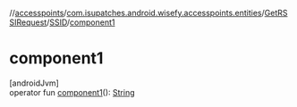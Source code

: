//[accesspoints](../../../../index.md)/[com.isupatches.android.wisefy.accesspoints.entities](../../index.md)/[GetRSSIRequest](../index.md)/[SSID](index.md)/[component1](component1.md)

# component1

[androidJvm]\
operator fun [component1](component1.md)(): [String](https://kotlinlang.org/api/latest/jvm/stdlib/kotlin/-string/index.html)
